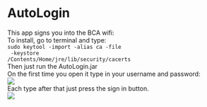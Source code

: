 AutoLogin
=========
This app signs you into the BCA wifi:
<br>
To install, go to terminal and type:
<br>
<code>sudo keytool -import -alias ca -file <location of certificate> -keystore <location of java jdk>/Contents/Home/jre/lib/security/cacerts</code>
<br>
Then just run the AutoLogin.jar
<br>
On the first time you open it type in your username and password:
<br>
<img src="http://i.imgur.com/D602O1L.png?1">
<br>
Each type after that just press the sign in button.
<br>
<img src="http://i.imgur.com/A42NJ10.png">
